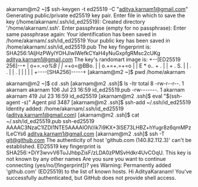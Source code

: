 akarnam@m2 ~]$ ssh-keygen -t ed25519 -C "aditya.karnam1@gmail.com"
Generating public/private ed25519 key pair.
Enter file in which to save the key (/home/akarnam/.ssh/id_ed25519): 
Created directory '/home/akarnam/.ssh'.
Enter passphrase (empty for no passphrase): 
Enter same passphrase again: 
Your identification has been saved in /home/akarnam/.ssh/id_ed25519
Your public key has been saved in /home/akarnam/.ssh/id_ed25519.pub
The key fingerprint is:
SHA256:1AljHzPWylYOHJlwIWefkCYaH4yNuGxpfgRMsc2cUKg aditya.karnam1@gmail.com
The key's randomart image is:
+--[ED25519 256]--+
|   o+=.=*o%B     |
|    =*+o=@BBo.   |
|   o.+=+.=+=o    |
|  E * o.. + .    |
|   + .  S.       |
|    . .          |
|     .           |
|                 |
|                 |
+----[SHA256]-----+
[akarnam@m2 ~]$ pwd
/home/akarnam



akarnam@m2 ~]$ cd .ssh
[akarnam@m2 .ssh]$ ls -ltr
total 8
-rw-r--r--. 1 akarnam akarnam 106 Jul 23 16:59 id_ed25519.pub
-rw-------. 1 akarnam akarnam 419 Jul 23 16:59 id_ed25519
[akarnam@m2 .ssh]$ eval "$(ssh-agent -s)"
Agent pid 3487
[akarnam@m2 .ssh]$ ssh-add ~/.ssh/id_ed25519
Identity added: /home/akarnam/.ssh/id_ed25519 (aditya.karnam1@gmail.com)
[akarnam@m2 .ssh]$ cat ~/.ssh/id_ed25519.pub
ssh-ed25519 AAAAC3NzaC1lZDI1NTE5AAAAIOIV/ik7i9KX+3lSE73LHBZ+hYugr8z6qmMPzlLeCYs6 aditya.karnam1@gmail.com
[akarnam@m2 .ssh]$ ssh -T git@github.com
The authenticity of host 'github.com (140.82.112.3)' can't be established.
ED25519 key fingerprint is SHA256:+DiY3wvvV6TuJJhbpZisF/zLDA0zPMSvHdkr4UvCOqU.
This key is not known by any other names
Are you sure you want to continue connecting (yes/no/[fingerprint])? yes
Warning: Permanently added 'github.com' (ED25519) to the list of known hosts.
Hi AdityaKaranam! You've successfully authenticated, but GitHub does not provide shell access.

